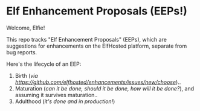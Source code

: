 # Elf Enhancement Proposals (EEPs!)

Welcome, Elfie!

This repo tracks "Elf Enhancement Proposals" (EEPs), which are suggestions for enhancements on the ElfHosted platform, separate from bug reports.

Here's the lifecycle of an EEP:

1. Birth (*via https://github.com/elfhosted/enhancements/issues/new/choose*)..
2. Maturation (*can it be done, should it be done, how will it be done?*), and assuming it survives maturation..
3. Adulthood (*it's done and in production!*)